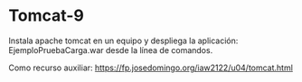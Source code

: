 # Tomcat-9

Instala apache tomcat en un equipo y despliega la aplicación: EjemploPruebaCarga.war desde la línea de comandos.

Como recurso auxiliar:  https://fp.josedomingo.org/iaw2122/u04/tomcat.html



